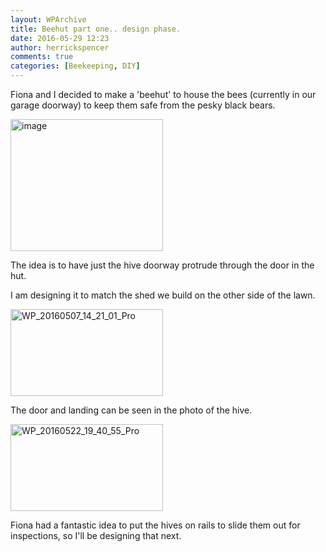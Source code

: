 ```yaml
---
layout: WPArchive
title: Beehut part one.. design phase.
date: 2016-05-29 12:23
author: herrickspencer
comments: true
categories: [Beekeeping, DIY]
---
```

Fiona and I decided to make a 'beehut' to house the bees (currently in our garage doorway) to keep them safe from the pesky black bears. </p>

<a href="{{ site.postMedia }}/2016/05/image.png"><img title="image" style="border-top:0;border-right:0;background-image:none;border-bottom:0;padding-top:0;padding-left:0;border-left:0;margin:0;display:inline;padding-right:0;" border="0" alt="image" src="{{ site.postMedia }}/2016/05/image_thumb.png" width="244" height="211" /></a>

The idea is to have just the hive doorway protrude through the door in the hut. 

I am designing it to match the shed we build on the other side of the lawn. 

<a href="{{ site.postMedia }}/2016/05/wp_20160507_14_21_01_pro.jpg"><img title="WP_20160507_14_21_01_Pro" style="border-top:0;border-right:0;background-image:none;border-bottom:0;padding-top:0;padding-left:0;border-left:0;display:inline;padding-right:0;" border="0" alt="WP_20160507_14_21_01_Pro" src="{{ site.postMedia }}/2016/05/wp_20160507_14_21_01_pro_thumb.jpg" width="244" height="139" /></a>

The door and landing can be seen in the photo of the hive. 

<a href="{{ site.postMedia }}/2016/05/wp_20160522_19_40_55_pro.jpg"><img title="WP_20160522_19_40_55_Pro" style="border-top:0;border-right:0;background-image:none;border-bottom:0;padding-top:0;padding-left:0;border-left:0;display:inline;padding-right:0;" border="0" alt="WP_20160522_19_40_55_Pro" src="{{ site.postMedia }}/2016/05/wp_20160522_19_40_55_pro_thumb.jpg" width="244" height="139" /></a>

Fiona had a fantastic idea to put the hives on rails to slide them out for inspections, so I'll be designing that next.
